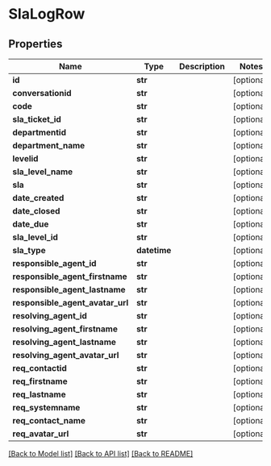 # SlaLogRow

## Properties
Name | Type | Description | Notes
------------ | ------------- | ------------- | -------------
**id** | **str** |  | [optional] 
**conversationid** | **str** |  | [optional] 
**code** | **str** |  | [optional] 
**sla_ticket_id** | **str** |  | [optional] 
**departmentid** | **str** |  | [optional] 
**department_name** | **str** |  | [optional] 
**levelid** | **str** |  | [optional] 
**sla_level_name** | **str** |  | [optional] 
**sla** | **str** |  | [optional] 
**date_created** | **str** |  | [optional] 
**date_closed** | **str** |  | [optional] 
**date_due** | **str** |  | [optional] 
**sla_level_id** | **str** |  | [optional] 
**sla_type** | **datetime** |  | [optional] 
**responsible_agent_id** | **str** |  | [optional] 
**responsible_agent_firstname** | **str** |  | [optional] 
**responsible_agent_lastname** | **str** |  | [optional] 
**responsible_agent_avatar_url** | **str** |  | [optional] 
**resolving_agent_id** | **str** |  | [optional] 
**resolving_agent_firstname** | **str** |  | [optional] 
**resolving_agent_lastname** | **str** |  | [optional] 
**resolving_agent_avatar_url** | **str** |  | [optional] 
**req_contactid** | **str** |  | [optional] 
**req_firstname** | **str** |  | [optional] 
**req_lastname** | **str** |  | [optional] 
**req_systemname** | **str** |  | [optional] 
**req_contact_name** | **str** |  | [optional] 
**req_avatar_url** | **str** |  | [optional] 

[[Back to Model list]](../README.md#documentation-for-models) [[Back to API list]](../README.md#documentation-for-api-endpoints) [[Back to README]](../README.md)


